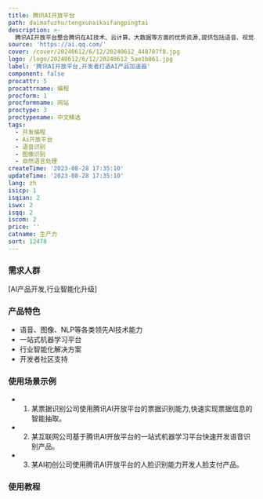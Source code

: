 ```yaml
---
title: 腾讯AI开放平台
path: daimafuzhu/tengxunaikaifangpingtai
description: >-
  腾讯AI开放平台整合腾讯在AI技术、云计算、大数据等方面的优势资源,提供包括语音、视觉、NLP在内的各类领先AI技术能力,以及一站式机器学习平台、行业解决方案,帮助开发者快速孵化AI创意,让AI落地更多场景,实现从技术到产品的全面赋能。
source: 'https://ai.qq.com/'
cover: /cover/20240612/6/12/20240612_448707f8.jpg
logo: /logo/20240612/6/12/20240612_5ae1b861.jpg
label: '腾讯AI开放平台,开发者打造AI产品加速器'
component: false
procattr: 5
procattrname: 编程
procform: 1
procformname: 网站
proctype: 3
proctypename: 中文精选
tags:
  - 开发编程
  - Ai开放平台
  - 语音识别
  - 图像识别
  - 自然语言处理
createTime: '2023-08-28 17:35:10'
updateTime: '2023-08-28 17:35:10'
lang: zh
isicp: 1
isqian: 2
iswx: 2
isqq: 2
iscom: 2
price: ''
catname: 生产力
sort: 12478
---
```




### 需求人群
[AI产品开发,行业智能化升级]

### 产品特色
- 语音、图像、NLP等各类领先AI技术能力
- 一站式机器学习平台
- 行业智能化解决方案
- 开发者社区支持

### 使用场景示例
- 1. 某票据识别公司使用腾讯AI开放平台的票据识别能力,快速实现票据信息的智能抽取。
- 2. 某互联网公司基于腾讯AI开放平台的一站式机器学习平台快速开发语音识别产品。
- 3. 某AI初创公司使用腾讯AI开放平台的人脸识别能力开发人脸支付产品。

### 使用教程


  
